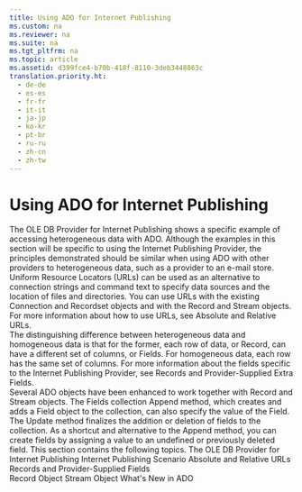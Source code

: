```yaml
---
title: Using ADO for Internet Publishing
ms.custom: na
ms.reviewer: na
ms.suite: na
ms.tgt_pltfrm: na
ms.topic: article
ms.assetid: d399fce4-b70b-418f-8110-3deb3448863c
translation.priority.ht: 
  - de-de
  - es-es
  - fr-fr
  - it-it
  - ja-jp
  - ko-kr
  - pt-br
  - ru-ru
  - zh-cn
  - zh-tw
---
```

# Using ADO for Internet Publishing
<?xml version="1.0" encoding="utf-8"?>
<developerReferenceWithoutSyntaxDocument xmlns="http://ddue.schemas.microsoft.com/authoring/2003/5" xmlns:xlink="http://www.w3.org/1999/xlink" xmlns:xsi="http://www.w3.org/2001/XMLSchema-instance" xsi:schemaLocation="http://ddue.schemas.microsoft.com/authoring/2003/5 http://dduestorage.blob.core.windows.net/ddueschema/developer.xsd">
  <introduction>
    <para>       <legacyLink xlink:href="4869aafa-7401-4ce1-93ce-45406a60274f">The OLE DB Provider for Internet Publishing</legacyLink> shows a specific example of accessing heterogeneous data with ADO. Although the examples in this section will be specific to using the Internet Publishing Provider, the principles demonstrated should be similar when using ADO with other providers to heterogeneous data, such as a provider to an e-mail store.</para>
  </introduction>
  <section>
    <title>URLs</title>
    <content>
      <para>Uniform Resource Locators (URLs) can be used as an alternative to connection strings and command text to specify data sources and the location of files and directories. You can use URLs with the existing <legacyLink xlink:href="ef6b1824-5b12-43db-89d7-8f3d13896d4d">Connection</legacyLink> and <legacyBold>Recordset</legacyBold> objects and with the <legacyBold>Record</legacyBold> and <legacyBold>Stream</legacyBold> objects.</para>
      <para>For more information about how to use URLs, see <legacyLink xlink:href="6a34a7ef-50cc-4c3d-82f7-106b9a8f3caf">Absolute and Relative URLs</legacyLink>.</para>
    </content>
  </section>
  <section>
    <title>Record Fields</title>
    <content>
      <para>The distinguishing difference between heterogeneous data and homogeneous data is that for the former, each row of data, or <legacyBold>Record</legacyBold>, can have a different set of columns, or <legacyBold>Fields</legacyBold>. For homogeneous data, each row has the same set of columns. For more information about the fields specific to the Internet Publishing Provider, see <legacyLink xlink:href="77f95e0a-0cf2-411a-a792-593f77330fbd">Records and Provider-Supplied Extra Fields</legacyLink>.</para>
    </content>
    <sections>
      <section>
        <title>Appending New Fields</title>
        <content>
          <para>Several ADO objects have been enhanced to work together with <legacyBold>Record</legacyBold> and <legacyBold>Stream</legacyBold> objects.  </para>
          <list class="bullet">
            <listItem>
              <para>The <legacyLink xlink:href="7c371474-b88f-4730-afa5-44163a0488d5">Fields</legacyLink> collection <legacyLink xlink:href="f8a9bbed-ba9c-4698-945d-317ad22d2e92">Append</legacyLink> method, which creates and adds a <legacyLink xlink:href="b10a72fc-3c4b-4186-a70b-993dc9f7a092">Field</legacyLink> object to the collection, can also specify the value of the <legacyBold>Field</legacyBold>.</para>
            </listItem>
            <listItem>
              <para>The <legacyLink xlink:href="6b2a9c31-1a7e-40db-8a53-30720d0f6cc1">Update</legacyLink> method finalizes the addition or deletion of fields to the collection.</para>
            </listItem>
            <listItem>
              <para>As a shortcut and alternative to the <legacyBold>Append</legacyBold> method, you can create fields by assigning a value to an undefined or previously deleted field.</para>
            </listItem>
          </list>
          <para>This section contains the following topics.  </para>
          <list class="bullet">
            <listItem>
              <para>                 <legacyLink xlink:href="4869aafa-7401-4ce1-93ce-45406a60274f">The OLE DB Provider for Internet Publishing</legacyLink>               </para>
            </listItem>
            <listItem>
              <para>                 <legacyLink xlink:href="2f551969-0fd9-41ee-b81d-100975a4bdc2">Internet Publishing Scenario</legacyLink>               </para>
            </listItem>
            <listItem>
              <para>                 <legacyLink xlink:href="6a34a7ef-50cc-4c3d-82f7-106b9a8f3caf">Absolute and Relative URLs</legacyLink>               </para>
            </listItem>
            <listItem>
              <para>                 <legacyLink xlink:href="77f95e0a-0cf2-411a-a792-593f77330fbd">Records and Provider-Supplied Fields</legacyLink>               </para>
            </listItem>
          </list>
        </content>
      </section>
    </sections>
  </section>
  <relatedTopics>
<link xlink:href="db83ed2c-a8e3-460c-8682-64667e4d5d01">Record Object</link>
<link xlink:href="0514531f-009d-4519-abc3-d727014a39f1">Stream Object</link>
<link xlink:href="667673f2-3151-432b-894a-3fc60b704ea4">What's New in ADO</link>
</relatedTopics>
</developerReferenceWithoutSyntaxDocument>